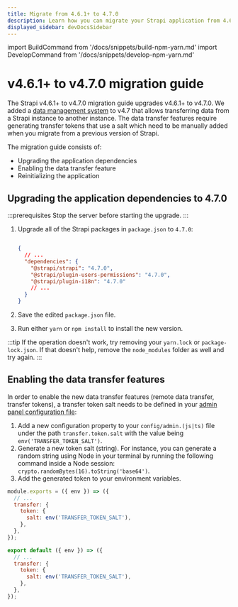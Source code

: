 ```yaml
---
title: Migrate from 4.6.1+ to 4.7.0
description: Learn how you can migrate your Strapi application from 4.6.1+ to 4.7.0.
displayed_sidebar: devDocsSidebar
---
```


import BuildCommand from '/docs/snippets/build-npm-yarn.md'
import DevelopCommand from '/docs/snippets/develop-npm-yarn.md'

# v4.6.1+ to v4.7.0 migration guide

The Strapi v4.6.1+ to v4.7.0 migration guide upgrades v4.6.1+ to v4.7.0. We added a [data management system](/dev-docs/data-management) to v4.7 that allows transferring data from a Strapi instance to another instance. The data transfer features require generating transfer tokens that use a salt which need to be manually added when you migrate from a previous version of Strapi.

The migration guide consists of:

- Upgrading the application dependencies
- Enabling the data transfer feature
- Reinitializing the application

## Upgrading the application dependencies to 4.7.0

:::prerequisites
Stop the server before starting the upgrade.
:::

1. Upgrade all of the Strapi packages in `package.json` to `4.7.0`:

   ```json title="package.json"

   {
     // ...
     "dependencies": {
       "@strapi/strapi": "4.7.0",
       "@strapi/plugin-users-permissions": "4.7.0",
       "@strapi/plugin-i18n": "4.7.0"
       // ...
     }
   }
   ```

2. Save the edited `package.json` file.

3. Run either `yarn` or `npm install` to install the new version.

:::tip
If the operation doesn't work, try removing your `yarn.lock` or `package-lock.json`. If that doesn't help, remove the `node_modules` folder as well and try again.
:::

## Enabling the data transfer features

In order to enable the new data transfer features (remote data transfer, transfer tokens), a transfer token salt needs to be defined in your [admin panel configuration file](/dev-docs/configurations/admin-panel):

1. Add a new configuration property to your `config/admin.(js|ts)` file under the path `transfer.token.salt` with the value being `env('TRANSFER_TOKEN_SALT')`.
2. Generate a new token salt (string). For instance, you can generate a random string using Node in your terminal by running the following command inside a Node session: `crypto.randomBytes(16).toString('base64')`.
3. Add the generated token to your environment variables.

<Tabs groupId="js-ts">

<TabItem value="js" label="JavaScript">

```jsx title="/config/admin.js"
module.exports = ({ env }) => ({
  // ...
  transfer: {
    token: {
      salt: env('TRANSFER_TOKEN_SALT'),
    },
  },
});
```

</TabItem>

<TabItem value="ts" label="TypeScript">

```jsx title="/config/admin.js"
export default ({ env }) => ({
  // ...
  transfer: {
    token: {
      salt: env('TRANSFER_TOKEN_SALT'),
    },
  },
});

```

</TabItem>
</Tabs>

<BuildCommand components={props.components} />
<DevelopCommand components={props.components} />
